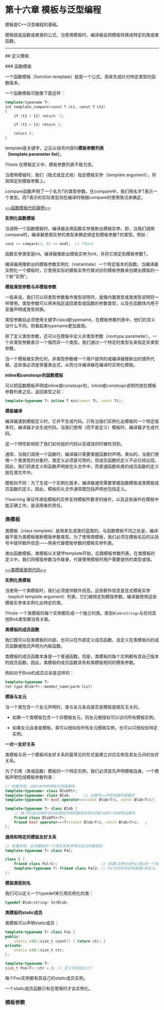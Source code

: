 # 第十六章 模板与泛型编程

模板是C++泛型编程的基础。

模板就是函数或者类的公式，当使用模板时，编译器会把模板转换成特定的类或者函数。

---

## 定义模板

### 函数模板

一个函数模板（function template）就是一个公式，用来生成针对特定类型的函数版本。

一个函数模板可能像下面这样：

```c++
template<typename T>
int template_compare(const T &t1, const T &t2)
{
    if (t1 < t2) return -1;

    if (t1 > t2) return 1;

    return 0;
}
```

template是关键字，之后尖括号内容叫**模板参数列表（template parameter list）**。

!!!note
	在模板定义中，模板参数列表不能为空。

当使用模板时，我们（隐式或显式地）指定模板实参（template argument），将其绑定到模板参数上。

compare函数声明了一个名为T的类型参数。在compare中，我们用名字T表示一个类型。而T表示的实际类型则在编译时根据compare的使用情况来确定。

[==函数模板代码案例==](https://github.com/demon90s/CppPrimer/blob/master/ch16_Templates_and_GenericProgramming/example_function_template.cpp)

**实例化函数模板**

当调用一个函数模板时，编译器会用函数实参推断出模板实参。即，当我们调用compare时，编译器使用实参的类型来确定绑定到模板参数T的类型。例如：

```c++
cout << compare(1, 0) << endl;	// T为int
```

函数实参类型是int。编译器推断出模板实参为int，并将它绑定到模板参数T。

编译器用推断出的模板参数实例化（instantiate）一个特定版本的函数。当编译器实例化一个模板时，它使用实际的模板实参代替对应的模板参数来创建出模板的一个新“实例”。

**模板类型参数与非模板参数**

一般来说，我们可以将类型参数看作类型说明符，就像内置类型或类类型说明符一样使用。类型参数可以用来指定返回类型或函数的参数类型，以及在函数体内用于变量声明或类型转换。

类型参数前必须使用关键字class或typename。在模板参数列表中，他们的含义没什么不同。但看起来typename更加直观。

除了定义类型参数，还可以在模板中定义非类型参数（nontype parameter）。一个非类型参数表示一个值而非一个类型。我们通过一个特定的类型名来指定非类型参数。

当一个模板被实例化时，非类型参数被一个用户提供的或编译器推断出的值所代替。这些值必须是常量表达式，从而允许编译器在编译时实例化模板。

**inline和constexpr的函数模板**

可以把函数模板声明成inline或constexpr的，inline或constexpr说明符放在模板参数列表之后，返回类型之前：

```c++
template<typename T> inline T min(const T&, const T&);
```

**模板编译**

编译器遇到模板定义时，它并不生成代码。只有当我们实例化出模板的一个特定版本时，编译器才会生成代码。当我们使用（而不是定义）模板时，编译器才生成代码。

这一个特性影响到了我们如何组织代码以及错误何时被检测到。

通常，当我们调用一个函数时，编译器只需要掌握函数的声明。类似的，当我们使用一个类类型的对象时，类定义必须是可用的，但成员函数的定义不必已经出现。因此，我们将类定义和函数声明放在头文件中，而普通函数和类的成员函数的定义放在源文件中。

模板则不同：为了生成一个实例化版本，编译器通常需要掌握函数模板或类模板成员函数的定义。因此，模板的头文件通常既包括声明也包括定义。

!!!warning
	保证传递给模板的实参支持模板所要求的操作，以及这些操作在模板中能正确工作，是调用者的责任。

### 类模板

类模板（class template）是用来生成类的蓝图的。与函数模板不同之处是，编译器不能为类模板推断模版参数类型。为了使用类模板，我们必须在模板名后的尖括号中提供额外信息——用来代替模板参数的模板实参列表。

类似函数模板，类模板以关键字template开始，后跟模板参数列表。在类模板的定义中，我们将模版参数当作替身，代替使用模板时用户需要提供的类型或值。

[==类模板案例代码==](https://github.com/demon90s/CppPrimer/blob/master/ch16_Templates_and_GenericProgramming/example_template_class/Blob.h)

**实例化类模板**

当使用一个类模板时，我们必须提供额外信息。这些额外信息是显式模板实参（explicit template argument）列表，它们被绑定到模版参数。编译器使用这些模板实参来实例化出特定的类。

!!!note
	一个类模板的每个实例都形成一个独立的类。类型`Blob<string>`与任何其他Blob类型都没有关联。

**类模板的成员函数**

我们既可以在类模板的内部，也可以在外部定义成员函数，且定义在类模板内的成员函数被隐式声明为内联函数。

类模板的成员函数本身是一个普通函数。但是，类模板的每个实例都有其自己版本的成员函数。因此，类模板的成员函数具有和类模板相同的模板参数。

例如对于Blob的成员应该是这样的：

```c++
template<typename T>
ret-type Blob<T>::member_name(parm-list)
```

**模板与友元**

当一个类包含一个友元声明时，类与友元各自是否是模板是相互无关的。

- 如果一个类模板包含一个非模板友元，则友元被授权可以访问所有模板实例。

- 如果友元自身是模板，类可以授权给所有友元模板实例，也可以只授权给特定实例。

**一对一友好关系**

类模板与另一个模板间友好关系的最常见的形式是建立对应实例及其友元间的友好关系。

为了引用（类或函数）模板的一个特定实例，我们必须首先声明模板自身。一个模板声明包括模板参数列表：

```c++
// 前置声明，在Blob中声明友元所需要的
template<typename> class BlobPtr;
template<typename> class Blob;		// 运算符==中的参数所需要的
template<typename T> bool operator==(const Blob<T>&, const Blob<T>&);

template<typename T> class Blob {
	// 每个Blob实例将访问权限授予相同类型实例化的BlobPtr和相等运算符
	friend class BlobPtr<T>;
	friend bool operator==<T>(const Blob<T>&, const Blob<T>&)	;
};
```

**通用和特定的模板友好关系**

```c++
// 前置声明，在将模板的一个特定实例声明为友元时要用到
template<typename T> class Pal;

class C {
	friend class Pal<C>;					// 用类C实例化的Pal是C的一个友元
	template<typename T> friend class Pal2; // Pal2的所有实例都是C的友元，这种情况无须前置声明
};
```

**模板类型别名**

我们可以定义一个typedef来引用实例化的类：

```c++
typedef Blob<string> StrBlob;
```

**类模板的static成员**

类模板可以声明static成员：

```c++
template<typename T> class Foo {
public:
	static std::size_t count() { return ctr; }
private:
	static std::size_t ctr;
};

template<typename T>
size_t Foo<T>::ctr = 0; // 定义并初始化ctr
```

每个Foo实例都有其自己的static成员实例。

一个static成员函数只有在使用时才会实例化。

### 模板参数